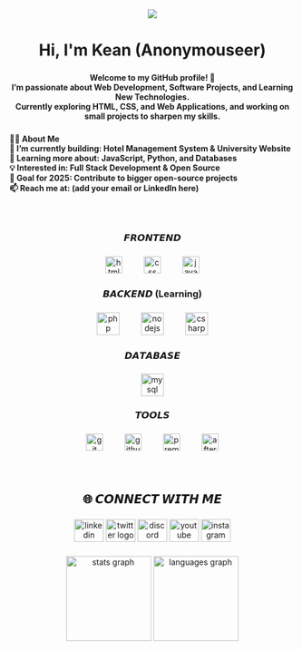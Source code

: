 <div align="center">
  <img src="https://visitor-badge.laobi.icu/badge?page_id=Anonymouseer.Anonymouseer&"  />
</div>

###

<h1 align="center">Hi, I'm Kean (Anonymouseer)</h1>

###

<h4 align="center">Welcome to my GitHub profile! 🚀<br>I’m passionate about Web Development, Software Projects, and Learning New Technologies.<br>Currently exploring HTML, CSS, and Web Applications, and working on small projects to sharpen my skills.</h4>

###

<h4 align="left">🧑‍💻 About Me<br>🔭 I’m currently building: Hotel Management System & University Website<br>🌱 Learning more about: JavaScript, Python, and Databases<br>💡 Interested in: Full Stack Development & Open Source<br>🎯 Goal for 2025: Contribute to bigger open-source projects<br>📫 Reach me at: (add your email or LinkedIn here)</h4>

###

<br clear="both">

<h3 align="center">𝙁𝙍𝙊𝙉𝙏𝙀𝙉𝘿</h3>

###

<div align="center">
  <img src="https://cdn.jsdelivr.net/gh/devicons/devicon/icons/html5/html5-original.svg" height="30" alt="html5 logo"  />
  <img width="30" />
  <img src="https://cdn.jsdelivr.net/gh/devicons/devicon/icons/css3/css3-original.svg" height="30" alt="css logo"  />
  <img width="30" />
  <img src="https://cdn.jsdelivr.net/gh/devicons/devicon/icons/javascript/javascript-original.svg" height="30" alt="javascript logo"  />
</div>

###

<h3 align="center">𝘽𝘼𝘾𝙆𝙀𝙉𝘿 (Learning)</h3>

###

<div align="center">
  <img src="https://cdn.jsdelivr.net/gh/devicons/devicon/icons/php/php-original.svg" height="40" alt="php logo"  />
  <img width="30" />
  <img src="https://cdn.jsdelivr.net/gh/devicons/devicon/icons/nodejs/nodejs-original.svg" height="40" alt="nodejs logo"  />
  <img width="30" />
  <img src="https://cdn.jsdelivr.net/gh/devicons/devicon/icons/csharp/csharp-original.svg" height="40" alt="csharp logo"  />
</div>

###

<h3 align="center">𝘿𝘼𝙏𝘼𝘽𝘼𝙎𝙀</h3>

###

<div align="center">
  <img src="https://cdn.jsdelivr.net/gh/devicons/devicon/icons/mysql/mysql-original.svg" height="40" alt="mysql logo"  />
</div>

###

<h3 align="center">𝙏𝙊𝙊𝙇𝙎</h3>

###

<div align="center">
  <img src="https://cdn.jsdelivr.net/gh/devicons/devicon/icons/git/git-original.svg" height="30" alt="git logo"  />
  <img width="30" />
  <img src="https://cdn.jsdelivr.net/gh/devicons/devicon/icons/github/github-original.svg" height="30" alt="github logo"  />
  <img width="30" />
  <img src="https://cdn.jsdelivr.net/gh/devicons/devicon/icons/premierepro/premierepro-plain.svg" height="30" alt="premierepro logo"  />
  <img width="30" />
  <img src="https://cdn.jsdelivr.net/gh/devicons/devicon/icons/aftereffects/aftereffects-original.svg" height="30" alt="aftereffects logo"  />
</div>

###

<br clear="both">

<h2 align="center">🌐 𝘾𝙊𝙉𝙉𝙀𝘾𝙏 𝙒𝙄𝙏𝙃 𝙈𝙀</h2>

###

<div align="center">
  <img src="https://raw.githubusercontent.com/maurodesouza/profile-readme-generator/master/src/assets/icons/social/linkedin/default.svg" width="52" height="40" alt="linkedin logo"  />
  <img src="https://raw.githubusercontent.com/maurodesouza/profile-readme-generator/master/src/assets/icons/social/twitter/default.svg" width="52" height="40" alt="twitter logo"  />
  <img src="https://raw.githubusercontent.com/maurodesouza/profile-readme-generator/master/src/assets/icons/social/discord/default.svg" width="52" height="40" alt="discord logo"  />
  <img src="https://raw.githubusercontent.com/maurodesouza/profile-readme-generator/master/src/assets/icons/social/youtube/default.svg" width="52" height="40" alt="youtube logo"  />
  <img src="https://raw.githubusercontent.com/maurodesouza/profile-readme-generator/master/src/assets/icons/social/instagram/default.svg" width="52" height="40" alt="instagram logo"  />
</div>

###

<div align="center">
  <img src="https://github-readme-stats.vercel.app/api?username=Anonymouseer&hide_title=false&hide_rank=false&show_icons=true&include_all_commits=true&count_private=true&disable_animations=false&theme=dracula&locale=en&hide_border=false&order=1" height="150" alt="stats graph"  />
  <img src="https://github-readme-stats.vercel.app/api/top-langs?username=Anonymouseer&locale=en&hide_title=false&layout=compact&card_width=320&langs_count=5&theme=dracula&hide_border=false&order=2" height="150" alt="languages graph"  />
</div>

###
